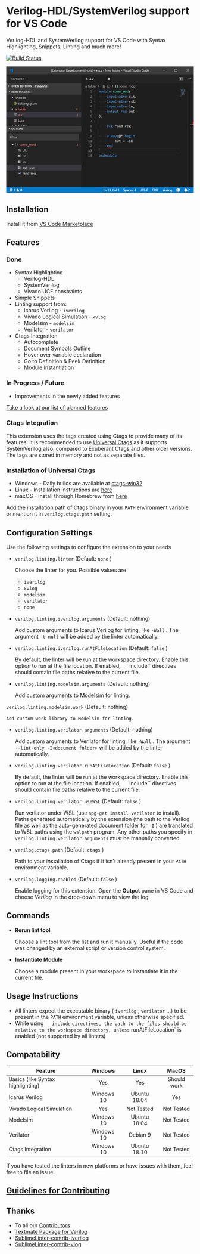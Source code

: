 # Verilog-HDL/SystemVerilog support for VS Code

Verilog-HDL and SystemVerilog support for VS Code with Syntax Highlighting, Snippets, Linting and much more!

[![Build Status](https://travis-ci.org/mshr-h/vscode-verilog-hdl-support.svg?branch=master)](https://travis-ci.org/mshr-h/vscode-verilog-hdl-support)

![sample](images/sample.gif)

## Installation

Install it from [VS Code Marketplace](https://marketplace.visualstudio.com/items/mshr-h.VerilogHDL)

## Features

### Done

* Syntax Highlighting
    - Verilog-HDL
    - SystemVerilog
    - Vivado UCF constraints
* Simple Snippets
* Linting support from:
    - Icarus Verilog - `iverilog`
    - Vivado Logical Simulation - `xvlog`
    - Modelsim - `modelsim`
    - Verilator - `verilator`
* Ctags Integration
    - Autocomplete
    - Document Symbols Outline
    - Hover over variable declaration
    - Go to Definition & Peek Definition
    - Module Instantiation

### In Progress / Future

* Improvements in the newly added features

[Take a look at our list of planned features](https://github.com/mshr-h/vscode-verilog-hdl-support/issues/25)

### Ctags Integration

This extension uses the tags created using Ctags to provide many of its features. It is recommended to use [Universal Ctags](https://github.com/universal-ctags/ctags) as it supports SystemVerilog also, compared to Exuberant Ctags and other older versions. The tags are stored in memory and not as separate files.

### Installation of Universal Ctags

* Windows - Daily builds are available at [ctags-win32](https://github.com/universal-ctags/ctags-win32)
* Linux - Installation instructions are [here](https://github.com/universal-ctags/ctags/blob/master/docs/autotools.rst)
* macOS - Install through Homebrew from [here](https://github.com/universal-ctags/homebrew-universal-ctags)

Add the installation path of Ctags binary in your `PATH` environment variable or mention it in `verilog.ctags.path` setting.

## Configuration Settings

Use the following settings to configure the extension to your needs

* `verilog.linting.linter` (Default: `none` )

    Choose the linter for you. Possible values are

    - `iverilog`
    - `xvlog`
    - `modelsim`
    - `verilator`
    - `none`
* `verilog.linting.iverilog.arguments` (Default: nothing)

    Add custom arguments to Icarus Verilog for linting, like `-Wall` . The argument `-t null` will be added by the linter automatically.

* `verilog.linting.iverilog.runAtFileLocation` (Default: `false` )

    By default, the linter will be run at the workspace directory. Enable this option to run at the file location. If enabled, ` ` ` include`` directives should contain file paths relative to the current file.

* `verilog.linting.modelsim.arguments` (Default: nothing)

    Add custom arguments to Modelsim for linting.

`verilog.linting.modelsim.work` (Default: nothing)

    Add custom work library to Modelsim for linting.

* `verilog.linting.verilator.arguments` (Default: nothing)

    Add custom arguments to Verilator for linting, like `-Wall` . The argument `--lint-only -I<document folder>` will be added by the linter automatically.

* `verilog.linting.verilator.runAtFileLocation` (Default: `false` )

    By default, the linter will be run at the workspace directory. Enable this option to run at the file location. If enabled, ` ` ` include`` directives should contain file paths relative to the current file.

* `verilog.linting.verilator.useWSL` (Default: `false` )

    Run verilator under WSL (use `apg-get install verilator` to install).  Paths generated automatically by the
    extension (the path to the Verilog file as well as the auto-generated document folder for `-I` ) are translated
    to WSL paths using the `wslpath` program.  Any other paths you specify in `verilog.linting.verilator.arguments`
    must be manually converted.

* `verilog.ctags.path` (Default: `ctags` )

    Path to your installation of Ctags if it isn't already present in your `PATH` environment variable.

* `verilog.logging.enabled` (Default: `false` )

    Enable logging for this extension. Open the **Output** pane in VS Code and choose *Verilog* in the drop-down menu to view the log.

## Commands

* **Rerun lint tool**

    Choose a lint tool from the list and run it manually. Useful if the code was changed by an external script or version control system.

* **Instantiate Module**

    Choose a module present in your workspace to instantiate it in the current file.

## Usage Instructions

* All linters expect the executable binary ( `iverilog` , `verilator` ...) to be present in the `PATH` environment variable, unless otherwise specified.
* While using ` ` ` include` ` directives, the path to the files should be relative to the workspace directory, unless ` runAtFileLocation` is enabled (not supported by all linters)

## Compatability

| Feature                           |   Windows  |     Linux    |    MacOS    |
|-----------------------------------|:----------:|:------------:|:-----------:|
| Basics (like Syntax highlighting) |     Yes    |      Yes     | Should work |
| Icarus Verilog                    | Windows 10 | Ubuntu 18.04 |     Yes     |
| Vivado Logical Simulation         |     Yes    |  Not Tested  |  Not Tested |
| Modelsim                          | Windows 10 | Ubuntu 18.04 |  Not Tested |
| Verilator                         | Windows 10 |   Debian 9   |  Not Tested |
| Ctags Integration                 | Windows 10 | Ubuntu 18.10 |  Not Tested |

If you have tested the linters in new platforms or have issues with them, feel free to file an issue.

## [Guidelines for Contributing](./CONTRIBUTING.md)

## Thanks

* To all our [Contributors](https://github.com/mshr-h/vscode-verilog-hdl-support/graphs/contributors)
* [Textmate Package for Verilog](https://github.com/textmate/verilog.tmbundle)
* [SublimeLinter-contrib-iverilog](https://github.com/jfcherng/SublimeLinter-contrib-iverilog)
* [SublimeLinter-contrib-vlog](https://github.com/dave2pi/SublimeLinter-contrib-vlog)
